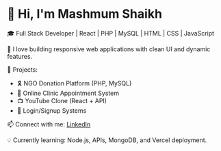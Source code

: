 # 👋 Hi, I'm Mashmum Shaikh

🎓 Full Stack Developer | React | PHP | MySQL | HTML | CSS | JavaScript

🚀 I love building responsive web applications with clean UI and dynamic features.

📌 Projects:
- 🎗️ NGO Donation Platform (PHP, MySQL)
- 🏥 Online Clinic Appointment System
- 📺 YouTube Clone (React + API)
- 🔐 Login/Signup Systems

📫 Connect with me:
[LinkedIn](https://www.linkedin.com/in/mashmumshaikh)

💡 Currently learning: Node.js, APIs, MongoDB, and Vercel deployment.
